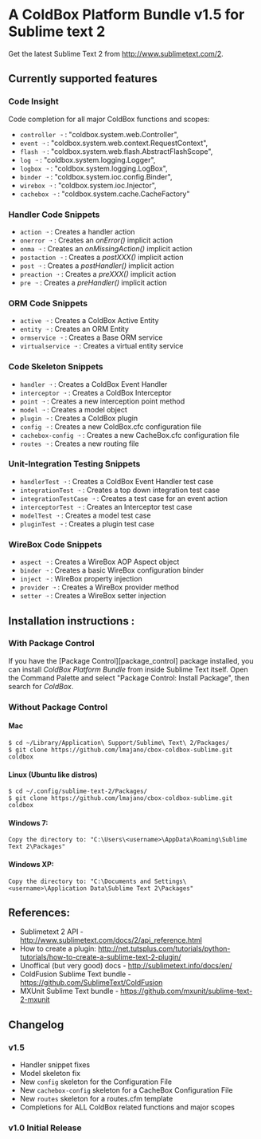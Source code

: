 # A ColdBox Platform Bundle v1.5 for Sublime text 2

Get the latest Sublime Text 2 from http://www.sublimetext.com/2.

## Currently supported features

### Code Insight
Code completion for all major ColdBox functions and scopes:

- `controller ➝` : "coldbox.system.web.Controller",
- `event ➝` : "coldbox.system.web.context.RequestContext",
- `flash ➝` : "coldbox.system.web.flash.AbstractFlashScope",
- `log ➝` : "coldbox.system.logging.Logger",
- `logbox ➝` : "coldbox.system.logging.LogBox",
- `binder ➝` : "coldbox.system.ioc.config.Binder",
- `wirebox ➝` : "coldbox.system.ioc.Injector",
- `cachebox ➝` : "coldbox.system.cache.CacheFactory"

### Handler Code Snippets

- `action ➝` : Creates a handler action
- `onerror ➝` : Creates an *onError()* implicit action 
- `onma ➝` : Creates an *onMissingAction()* implicit action 
- `postaction ➝` : Creates a *postXXX()* implicit action 
- `post ➝` : Creates a *postHandler()* implicit action 
- `preaction ➝` : Creates a *preXXX()* implicit action 
- `pre ➝` : Creates a *preHandler()* implicit action 

### ORM Code Snippets

- `active ➝` : Creates a ColdBox Active Entity
- `entity ➝` : Creates an ORM Entity
- `ormservice ➝` : Creates a Base ORM service
- `virtualservice ➝` : Creates a virtual entity service

### Code Skeleton Snippets

- `handler ➝` : Creates a ColdBox Event Handler
- `interceptor ➝` : Creates a ColdBox Interceptor
- `point ➝` : Creates a new interception point method
- `model ➝` : Creates a model object
- `plugin ➝` : Creates a ColdBox plugin
- `config ➝` : Creates a new ColdBox.cfc configuration file
- `cachebox-config ➝` : Creates a new CacheBox.cfc configuration file
- `routes ➝` : Creates a new routing file

### Unit-Integration Testing Snippets

- `handlerTest ➝` : Creates a ColdBox Event Handler test case
- `integrationTest ➝` : Creates a top down integration test case
- `integrationTestCase ➝` : Creates a test case for an event action
- `interceptorTest ➝` : Creates an Interceptor test case
- `modelTest ➝` : Creates a model test case
- `pluginTest ➝` : Creates a plugin test case

### WireBox Code Snippets

- `aspect ➝` : Creates a WireBox AOP Aspect object
- `binder ➝` : Creates a basic WireBox configuration binder
- `inject ➝` : WireBox property injection
- `provider ➝` : Creates a WireBox provider method
- `setter ➝` : Creates a WireBox setter injection

## Installation instructions : 

### With Package Control ###

If you have the [Package Control][package_control] package installed, you can install *ColdBox Platform Bundle* from inside Sublime Text itself. Open the Command Palette and select "Package Control: Install Package", then search for *ColdBox*.

### Without Package Control ###

#### Mac 

    $ cd ~/Library/Application\ Support/Sublime\ Text\ 2/Packages/
    $ git clone https://github.com/lmajano/cbox-coldbox-sublime.git coldbox
    
#### Linux (Ubuntu like distros)

    $ cd ~/.config/sublime-text-2/Packages/
    $ git clone https://github.com/lmajano/cbox-coldbox-sublime.git coldbox

#### Windows 7:

    Copy the directory to: "C:\Users\<username>\AppData\Roaming\Sublime Text 2\Packages"

#### Windows XP:

    Copy the directory to: "C:\Documents and Settings\<username>\Application Data\Sublime Text 2\Packages"

## References:

- Sublimetext 2 API - http://www.sublimetext.com/docs/2/api_reference.html
- How to create a plugin: http://net.tutsplus.com/tutorials/python-tutorials/how-to-create-a-sublime-text-2-plugin/
- Unoffical (but very good) docs - http://sublimetext.info/docs/en/
- ColdFusion Sublime Text bundle - https://github.com/SublimeText/ColdFusion
- MXUnit Sublime Text bundle - https://github.com/mxunit/sublime-text-2-mxunit

## Changelog
### v1.5
- Handler snippet fixes
- Model skeleton fix
- New `config` skeleton for the Configuration File
- New `cachebox-config` skeleton for a CacheBox Configuration File
- New `routes` skeleton for a routes.cfm template
- Completions for ALL ColdBox related functions and major scopes

### v1.0 Initial Release